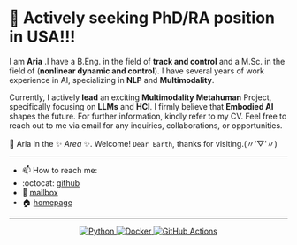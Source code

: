 # 👋 Actively seeking PhD/RA position in USA!!!


I am **Aria** .I have a B.Eng. in the field of **track and control** and a M.Sc. in the field of  (**nonlinear dynamic and control**). I have several years of work experience in AI, specializing in **NLP** and **Multimodality**.

Currently, I actively **lead** an exciting **Multimodality** **Metahuman** Project, specifically focusing on **LLMs** and **HCI**. I firmly believe that **Embodied AI** shapes the future. For further information, kindly refer to my CV. Feel free to reach out to me via email for any inquiries, collaborations, or opportunities.
  
🤗 Aria in the ✨ _Area_ ✨. Welcome! `Dear Earth`, thanks for visiting.(〃'▽'〃)


---
- 📫 How to reach me:
- :octocat: [github](https://github.com/ariafyy)
- :email: [mailbox](mailto:mitfyy759915983@163.com )
- :house: [homepage](https://ariafyy.github.io/)
    
---
<p align="center">
  <a href="https://www.python.org/" target="_blank">
    <img src="https://img.shields.io/badge/Python-%2314354C.svg?style=flat-square&logo=python&logoColor=white" alt="Python">
  </a>
  <a href="https://www.docker.com/" target="_blank">
    <img src="https://img.shields.io/badge/Docker-%232496ED.svg?style=flat-square&logo=docker&logoColor=white" alt="Docker">
  </a>
  <a href="https://github.com/features/actions" target="_blank">
    <img src="https://img.shields.io/badge/GitHub%20Actions-%232671E5.svg?style=flat-square&logo=github-actions&logoColor=white" alt="GitHub Actions">
  </a>
</p>    

